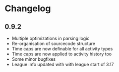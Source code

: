 # Changelog

## 0.9.2
* Multiple optimizations in parsing logic
* Re-organisation of sourcecode structure
* Time caps are now definable for all activity types
* Time caps are now applied to activity history too
* Some minor bugfixes
* League info updated with with league start of 3.17